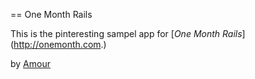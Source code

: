 == One Month Rails

This is the pinteresting sampel app for [*One Month Rails*] (http://onemonth.com.)

by [Amour](https://twitter.com/amourjaxon)